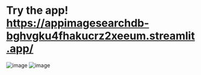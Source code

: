 # Try the app! https://appimagesearchdb-bghvgku4fhakucrz2xeeum.streamlit.app/

![image](https://github.com/StatsAI/streamlit_image_search_db/assets/67183539/876f3bd7-0051-489b-8141-98f3565c069c)
![image](https://github.com/StatsAI/streamlit_image_search_db/assets/67183539/ed57ca40-8474-4118-8b45-716f3d46f02a)




